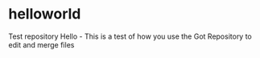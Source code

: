 # helloworld
Test repository
Hello - This is a test of how you use the Got Repository to  edit and merge files
